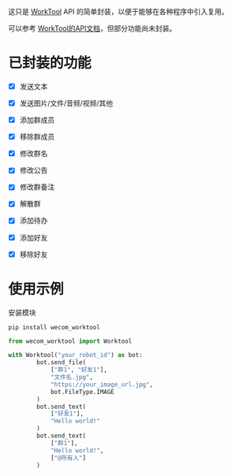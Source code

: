 这只是 [WorkTool](https://worktool.ymdyes.cn/) API 的简单封装，以便于能够在各种程序中引入复用。

可以参考 [WorkTool的API文档](https://worktool.apifox.cn/)，但部分功能尚未封装。


# 已封装的功能

- [x] 发送文本
- [x] 发送图片/文件/音频/视频/其他
- [x] 添加群成员
- [x] 移除群成员
- [x] 修改群名
- [x] 修改公告
- [x] 修改群备注
- [x] 解散群
- [x] 添加待办
- [x] 添加好友
- [x] 移除好友


# 使用示例

安装模块

`pip install wecom_worktool`

```python
from wecom_worktool import Worktool

with Worktool("your_robot_id") as bot:
        bot.send_file(
            ["群1", "好友1"],
            "文件名.jpg",
            "https://your_image_url.jpg",
            bot.FileType.IMAGE
        )
        bot.send_text(
            ["好友1"],
            "Hello world!"
        )
        bot.send_text(
            ["群1"],
            "Hello world!",
            ["@所有人"]
        )
```